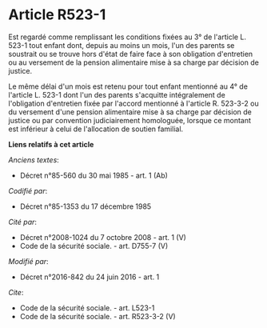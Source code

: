 # Article R523-1

Est regardé comme remplissant les conditions fixées au 3° de l'article L. 523-1 tout enfant dont, depuis au moins un mois,
l'un des parents se soustrait ou se trouve hors d'état de faire face à son obligation d'entretien ou au versement de la
pension alimentaire mise à sa charge par décision de justice. 

Le même délai d'un mois est retenu pour tout enfant mentionné au 4° de l'article L. 523-1 dont l'un des parents s'acquitte
intégralement de l'obligation d'entretien fixée par l'accord mentionné à l'article R. 523-3-2 ou du versement d'une pension
alimentaire mise à sa charge par décision de justice ou par convention judiciairement homologuée, lorsque ce montant est
inférieur à celui de l'allocation de soutien familial.

**Liens relatifs à cet article**

_Anciens textes_:

  - Décret n°85-560 du 30 mai 1985 - art. 1 (Ab)

_Codifié par_:

  - Décret n°85-1353 du 17 décembre 1985

_Cité par_:

  - Décret n°2008-1024 du 7 octobre 2008 - art. 1 (V)
  - Code de la sécurité sociale. - art. D755-7 (V)

_Modifié par_:

  - Décret n°2016-842 du 24 juin 2016 - art. 1

_Cite_:

  - Code de la sécurité sociale. - art. L523-1
  - Code de la sécurité sociale. - art. R523-3-2 (V)
